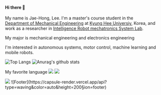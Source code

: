 #### Hi there 👋  

My name is Jae-Hong, Lee. I'm a master's course student in the [Department of Mechanical Engineering](https://eng.khu.ac.kr/me) at [Kyung Hee Universiy](https://www.khu.ac.kr/kor/main/index.do), Korea, and work as a researcher in [Intelligence Robot mechatronics System Lab](https://sites.google.com/khu.ac.kr/irms/home?authuser=0&pli=1).

My major is mechanical engineering and electronics engineering

I'm interested in autonomous systems, motor control, machine learning and mobile robots.

![Top Langs](https://github-readme-stats.vercel.app/api/top-langs/?username=JaeHongLeee&layout=compact&theme=tokyonight)
![Anurag's github stats](https://github-readme-stats.vercel.app/api?username=JaeHongLeee&show_icons=true&theme=tokyonight)

My favorite language
<img src="https://img.shields.io/badge/#A8B9CC?style=flat-square&logo=C&logoColor=black"/>
<img src="https://img.shields.io/badge/#00599C?style=flat-square&logo=C++&logoColor=white"/>

<img src="https://img.shields.io/badge/이름-색상코드?style=flat-square&logo=로고명&logoColor=로고색"/>
![Footer](https://capsule-render.vercel.app/api?type=waving&color=auto&height=200&section=footer)
